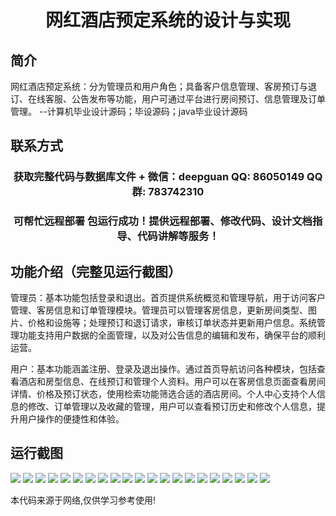 <p><h1 align="center">网红酒店预定系统的设计与实现</h1></p>

## 简介
网红酒店预定系统：分为管理员和用户角色；具备客户信息管理、客房预订与退订、在线客服、公告发布等功能，用户可通过平台进行房间预订、信息管理及订单管理。    --计算机毕业设计源码；毕设源码；java毕业设计源码


## 联系方式
<p><h3 align="center">获取完整代码与数据库文件 + 微信：deepguan QQ: 86050149 QQ群: 783742310</h3></p>
<p><h3 align="center">可帮忙远程部署 包运行成功！提供远程部署、修改代码、设计文档指导、代码讲解等服务！</h3></p>

## 功能介绍（完整见运行截图）
管理员：基本功能包括登录和退出。首页提供系统概览和管理导航，用于访问客户管理、客房信息和订单管理模块。管理员可以管理客房信息，更新房间类型、图片、价格和设施等；处理预订和退订请求，审核订单状态并更新用户信息。系统管理功能支持用户数据的全面管理，以及对公告信息的编辑和发布，确保平台的顺利运营。

用户：基本功能涵盖注册、登录及退出操作。通过首页导航访问各种模块，包括查看酒店和房型信息、在线预订和管理个人资料。用户可以在客房信息页面查看房间详情、价格及预订状态，使用检索功能筛选合适的酒店房间。个人中心支持个人信息的修改、订单管理以及收藏的管理，用户可以查看预订历史和修改个人信息，提升用户操作的便捷性和体验。


## 运行截图
![](https://bs-1329754181.cos.ap-shanghai.myqcloud.com/ssm/WelfareHotelBookingSystem/img/001.jpg)
![](https://bs-1329754181.cos.ap-shanghai.myqcloud.com/ssm/WelfareHotelBookingSystem/img/002.jpg)
![](https://bs-1329754181.cos.ap-shanghai.myqcloud.com/ssm/WelfareHotelBookingSystem/img/003.jpg)
![](https://bs-1329754181.cos.ap-shanghai.myqcloud.com/ssm/WelfareHotelBookingSystem/img/004.jpg)
![](https://bs-1329754181.cos.ap-shanghai.myqcloud.com/ssm/WelfareHotelBookingSystem/img/005.jpg)
![](https://bs-1329754181.cos.ap-shanghai.myqcloud.com/ssm/WelfareHotelBookingSystem/img/006.jpg)
![](https://bs-1329754181.cos.ap-shanghai.myqcloud.com/ssm/WelfareHotelBookingSystem/img/007.jpg)
![](https://bs-1329754181.cos.ap-shanghai.myqcloud.com/ssm/WelfareHotelBookingSystem/img/008.jpg)
![](https://bs-1329754181.cos.ap-shanghai.myqcloud.com/ssm/WelfareHotelBookingSystem/img/009.jpg)
![](https://bs-1329754181.cos.ap-shanghai.myqcloud.com/ssm/WelfareHotelBookingSystem/img/010.jpg)
![](https://bs-1329754181.cos.ap-shanghai.myqcloud.com/ssm/WelfareHotelBookingSystem/img/011.jpg)
![](https://bs-1329754181.cos.ap-shanghai.myqcloud.com/ssm/WelfareHotelBookingSystem/img/012.jpg)
![](https://bs-1329754181.cos.ap-shanghai.myqcloud.com/ssm/WelfareHotelBookingSystem/img/013.jpg)
![](https://bs-1329754181.cos.ap-shanghai.myqcloud.com/ssm/WelfareHotelBookingSystem/img/014.jpg)
![](https://bs-1329754181.cos.ap-shanghai.myqcloud.com/ssm/WelfareHotelBookingSystem/img/015.jpg)
![](https://bs-1329754181.cos.ap-shanghai.myqcloud.com/ssm/WelfareHotelBookingSystem/img/016.jpg)
![](https://bs-1329754181.cos.ap-shanghai.myqcloud.com/ssm/WelfareHotelBookingSystem/img/017.jpg)
![](https://bs-1329754181.cos.ap-shanghai.myqcloud.com/ssm/WelfareHotelBookingSystem/img/018.jpg)
![](https://bs-1329754181.cos.ap-shanghai.myqcloud.com/ssm/WelfareHotelBookingSystem/img/019.jpg)
![](https://bs-1329754181.cos.ap-shanghai.myqcloud.com/ssm/WelfareHotelBookingSystem/img/020.jpg)
![](https://bs-1329754181.cos.ap-shanghai.myqcloud.com/ssm/WelfareHotelBookingSystem/img/021.jpg)

<p>本代码来源于网络,仅供学习参考使用!</p>
